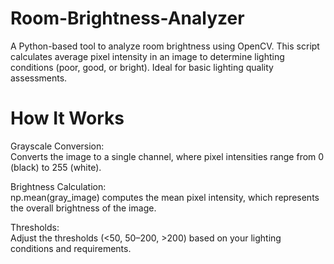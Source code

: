 # Room-Brightness-Analyzer
A Python-based tool to analyze room brightness using OpenCV. This script calculates average pixel intensity in an image to determine lighting conditions (poor, good, or bright). Ideal for basic lighting quality assessments.
<h1>How It Works</h1>
<p>Grayscale Conversion:<br>
Converts the image to a single channel, where pixel intensities range from 0 (black) to 255 (white).</p>
<p>Brightness Calculation:<br>
np.mean(gray_image) computes the mean pixel intensity, which represents the overall brightness of the image.</p>
<p>Thresholds:<br>
Adjust the thresholds (<50, 50–200, >200) based on your lighting conditions and requirements.</p>
